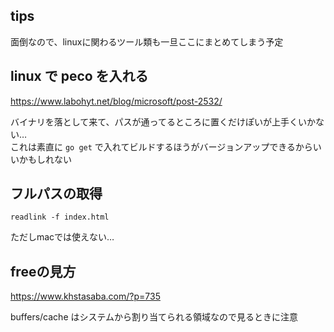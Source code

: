 tips
---

面倒なので、linuxに関わるツール類も一旦ここにまとめてしまう予定

## linux で peco を入れる

https://www.labohyt.net/blog/microsoft/post-2532/

バイナリを落として来て、パスが通ってるところに置くだけぽいが上手くいかない…  
これは素直に `go get` で入れてビルドするほうがバージョンアップできるからいいかもしれない

## フルパスの取得

```
readlink -f index.html
```

ただしmacでは使えない…

## freeの見方

https://www.khstasaba.com/?p=735

buffers/cache はシステムから割り当てられる領域なので見るときに注意

